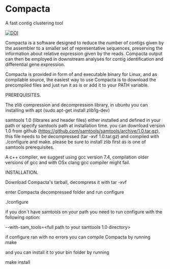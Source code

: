 # Compacta
A fast contig clustering tool

[![DOI](https://zenodo.org/badge/DOI/10.5281/zenodo.3469484.svg)](https://doi.org/10.5281/zenodo.3469484)

Compacta is a software designed to reduce the number of contigs given by the assembler to a smaller set of representative sequences, preserving the information about relative expression given by the reads. Compacta output can then be employed in downstream analyses for contig identification and differential gene expression.

Compacta is provided in form of and executable binary for Linux, and as compilable source, the easiest way to use Compacta is to download the precompiled files and just run it as is or add it to your PATH variable.


PREREQUISITES.

The zlib compression and decompression library, in ubuntu you can installing with apt (sudo apt-get install zlib1g-dev)

samtools 1.0 (librares and header files) either installed and defined in your path or specify samtools path at installation time. you can download version 1.0 from github (https://github.com/samtools/samtools/archive/1.0.tar.gz), this file needs to be decompressed (tar -xvf 1.0.tar.gz) and compiled with ./configure and make. please be sure to install zlib first as is one of samtools prerequisites.

A c++ compiler, we suggest using gcc version 7.4, compilation older versions of gcc and with OSx clang gcc compiler might fail. 
 
 
INSTALLATION.

Download Compacta's tarball, decompress it with tar -xvf 

enter Compacta decompressed folder and run configure

./configure

if you don`t have samtools on your path you need to run configure with the following option:

--with-sam_tools=<full path to your samtools 1.0 directory>

if configure ran with no errors you can compile Compacta by running  
make

and you can install it to your bin folder by running

make install


